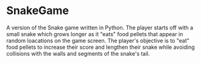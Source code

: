 # SnakeGame
A version of the Snake game written in Python. The player starts off with a small snake which grows longer as it "eats" food pellets that appear in random loacations on the game screen. 
The player's objective is to "eat" food pellets to increase their score and lengthen their snake while avoiding collisions with the walls and segments of the snake's tail.
